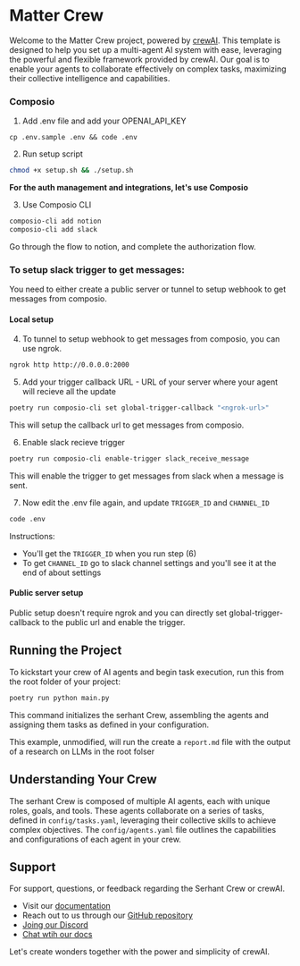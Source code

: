 # Matter Crew

Welcome to the Matter Crew project, powered by [crewAI](https://crewai.com). This template is designed to help you set up a multi-agent AI system with ease, leveraging the powerful and flexible framework provided by crewAI. Our goal is to enable your agents to collaborate effectively on complex tasks, maximizing their collective intelligence and capabilities.

### Composio
1. Add .env file and add your OPENAI_API_KEY
```
cp .env.sample .env && code .env
```

2. Run setup script
```bash
chmod +x setup.sh && ./setup.sh
```

**For the auth management and integrations, let's use Composio**

3. Use Composio CLI
```bash
composio-cli add notion
composio-cli add slack
```

Go through the flow to notion, and complete the authorization flow.

### To setup slack trigger to get messages:
You need to either create a public server or tunnel to setup webhook to get messages from composio.

#### Local setup
4. To tunnel to setup webhook to get messages from composio, you can use ngrok.
```bash
ngrok http http://0.0.0.0:2000
```
5. Add your trigger callback URL - URL of your server where your agent will recieve all the update
```bash
poetry run composio-cli set global-trigger-callback "<ngrok-url>"
```
This will setup the callback url to get messages from composio.

6. Enable slack recieve trigger
```bash
poetry run composio-cli enable-trigger slack_receive_message
```
This will enable the trigger to get messages from slack when a message is sent.

7. Now edit the .env file again, and update `TRIGGER_ID` and `CHANNEL_ID`
```bash
code .env
```

Instructions:
- You'll get the `TRIGGER_ID` when you run step (6)
- To get `CHANNEL_ID` go to slack channel settings and you'll see it at the end of about settings

#### Public server setup
Public setup doesn't require ngrok and you can directly set global-trigger-callback to the public url and enable the trigger.

## Running the Project

To kickstart your crew of AI agents and begin task execution, run this from the root folder of your project:

```bash
poetry run python main.py
```

This command initializes the serhant Crew, assembling the agents and assigning them tasks as defined in your configuration.

This example, unmodified, will run the create a `report.md` file with the output of a research on LLMs in the root folser

## Understanding Your Crew

The serhant Crew is composed of multiple AI agents, each with unique roles, goals, and tools. These agents collaborate on a series of tasks, defined in `config/tasks.yaml`, leveraging their collective skills to achieve complex objectives. The `config/agents.yaml` file outlines the capabilities and configurations of each agent in your crew.

## Support

For support, questions, or feedback regarding the Serhant Crew or crewAI.

- Visit our [documentation](https://docs.crewai.com)
- Reach out to us through our [GitHub repository](https://github.com/joaomdmoura/crewai)
- [Joing our Discord](https://discord.com/invite/X4JWnZnxPb)
- [Chat wtih our docs](https://chatg.pt/DWjSBZn)

Let's create wonders together with the power and simplicity of crewAI.
